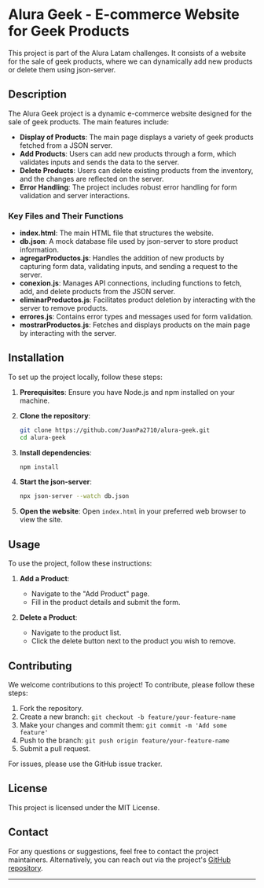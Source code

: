 # Alura Geek - E-commerce Website for Geek Products

This project is part of the Alura Latam challenges. It consists of a website for the sale of geek products, where we can dynamically add new products or delete them using json-server.

## Description

The Alura Geek project is a dynamic e-commerce website designed for the sale of geek products. The main features include:

- **Display of Products**: The main page displays a variety of geek products fetched from a JSON server.
- **Add Products**: Users can add new products through a form, which validates inputs and sends the data to the server.
- **Delete Products**: Users can delete existing products from the inventory, and the changes are reflected on the server.
- **Error Handling**: The project includes robust error handling for form validation and server interactions.

### Key Files and Their Functions

- **index.html**: The main HTML file that structures the website.
- **db.json**: A mock database file used by json-server to store product information.
- **agregarProductos.js**: Handles the addition of new products by capturing form data, validating inputs, and sending a request to the server.
- **conexion.js**: Manages API connections, including functions to fetch, add, and delete products from the JSON server.
- **eliminarProductos.js**: Facilitates product deletion by interacting with the server to remove products.
- **errores.js**: Contains error types and messages used for form validation.
- **mostrarProductos.js**: Fetches and displays products on the main page by interacting with the server.

## Installation

To set up the project locally, follow these steps:

1. **Prerequisites**: Ensure you have Node.js and npm installed on your machine.

2. **Clone the repository**:
    ```sh
    git clone https://github.com/JuanPa2710/alura-geek.git
    cd alura-geek
    ```

3. **Install dependencies**:
    ```sh
    npm install
    ```

4. **Start the json-server**:
    ```sh
    npx json-server --watch db.json
    ```

5. **Open the website**: Open `index.html` in your preferred web browser to view the site.

## Usage

To use the project, follow these instructions:

1. **Add a Product**:
   - Navigate to the "Add Product" page.
   - Fill in the product details and submit the form.

2. **Delete a Product**:
   - Navigate to the product list.
   - Click the delete button next to the product you wish to remove.

## Contributing

We welcome contributions to this project! To contribute, please follow these steps:

1. Fork the repository.
2. Create a new branch: `git checkout -b feature/your-feature-name`
3. Make your changes and commit them: `git commit -m 'Add some feature'`
4. Push to the branch: `git push origin feature/your-feature-name`
5. Submit a pull request.

For issues, please use the GitHub issue tracker.

## License

This project is licensed under the MIT License.

## Contact

For any questions or suggestions, feel free to contact the project maintainers. Alternatively, you can reach out via the project's [GitHub repository](https://github.com/JuanPa2710/alura-geek).

---

